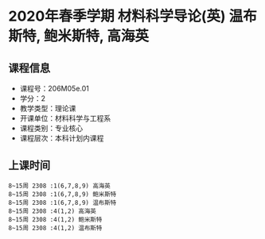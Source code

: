 # 2020年春季学期 材料科学导论(英) 温布斯特, 鲍米斯特, 高海英






## 课程信息

- 课程号：206M05e.01
- 学分：2
- 教学类型：理论课
- 开课单位：材料科学与工程系
- 课程类别：专业核心
- 课程层次：本科计划内课程

## 上课时间

```
8~15周 2308 :1(6,7,8,9) 高海英
8~15周 2308 :1(6,7,8,9) 鲍米斯特
8~15周 2308 :1(6,7,8,9) 温布斯特
8~15周 2308 :4(1,2) 高海英
8~15周 2308 :4(1,2) 鲍米斯特
8~15周 2308 :4(1,2) 温布斯特
```


